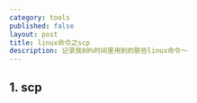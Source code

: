 ```yaml
---
category: tools
published: false
layout: post
title: linux命令之scp
description: 记录我80%时间里用到的那些linux命令～
---  
```


##  
## 1. scp  
>
  


